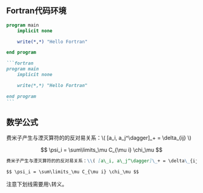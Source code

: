 ## Fortran代码环境
```fortran
program main
    implicit none

    write(*,*) "Hello Fortran"

end program
```

````markdown
```fortran
program main
    implicit none

    write(*,*) "Hello Fortran"

end program
```
````

## 数学公式
费米子产生与湮灭算符的的反对易关系：\\( [a\_i, a\_j^\dagger]\_+ = \delta\_{ij} \\)

$$ \psi_i = \sum\limits_\mu C_{\mu i} \chi_\mu $$

```markdown
费米子产生与湮灭算符的的反对易关系：\\( [a\_i, a\_j^\dagger]\_+ = \delta\_{ij} \\)

$$ \psi_i = \sum\limits_\mu C_{\mu i} \chi_\mu $$
```
注意下划线需要用`\`转义。

